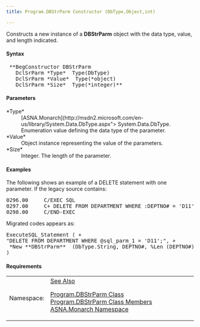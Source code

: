 ```yaml
---
title: Program.DBStrParm Constructor (DbType,Object,int)

---
```


Constructs a new instance of a **DBStrParm** object with the data type, value, and length indicated.

#### Syntax
<pre class="syntax"> **BegConstructor DBStrParm
   DclSrParm *Type*  Type(DbType)
   DclSrParm *Value*  Type(*object)
   DclSrParm *Size*  Type(*integer)**       </pre>

#### Parameters
<dl>
        <dt>
 *Type* 
        </dt>
        <dd>
          [ASNA.Monarch](http://msdn2.microsoft.com/en-us/library/System.Data.DbType.aspx">
        System.Data.DbType</a>. Enumeration value defining the data
        type of the parameter.</dd>
        <dt>
 *Value* 
        </dt>
        <dd>Object instance representing the value of the
        parameters.</dd>
        <dt>
 *Size* 
        </dt>
        <dd>Integer. The length of the parameter.</dd>
</dl>

#### Examples
The following shows an example of a DELETE statement with one parameter. If the legacy source contains:
<pre class="libCScode">
0296.00     C/EXEC SQL
0297.00     C+ DELETE FROM DEPARTMENT WHERE :DEPTNO# = 'D11'
0298.00     C/END-EXEC
</pre>

Migrated codes appears as:
<pre class="example">
ExecuteSQL_Statement ( +
"DELETE FROM DEPARTMENT WHERE @sql_parm_1 = 'D11';", +
 *New **DBStrParm**  (DbType.String, DEPTNO#, %Len (DEPTNO#)) +
)
</pre>

<!-- start -->

#### Requirements
<table class="dttable" cellspacing="0" cellpadding="4" width="60%">
           <colgroup>
            <col width="15%" style="font-weight:bold" />
            <col width="85%" />
          </colgroup>
          <tr>
            <td>Namespace:</td>
            <td><a href="amfMonarchNamespace.html)</td>
          </tr>
          <tr>
            <td>Assembly:</td>
            <td>ASNA.VisualRPG.Runtime.DLL</td>
          </tr>
         <tr>
            <td>Platforms:</td>
            <td> Windows Server 2012, Windows Server 2012 R2, Windows Server 2016, Windows 7, Windows 8 Pro, Windows 10 Pro</td>
         </tr>
</table>

<!-- end -->

#### See Also
[ Program.DBStrParm Class](program-db-str-parm-class.html) <br /> [ Program.DBStrParm Class Members](program-db-str-parm-class-members.html) <br /> [ASNA.Monarch Namespace](monarch-namespace.html) 
